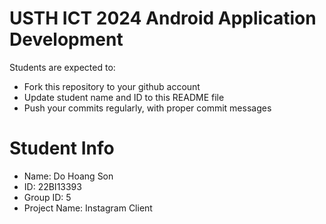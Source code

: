 USTH ICT 2024 Android Application Development
=====================================================

Students are expected to:

* Fork this repository to your github account
* Update student name and ID to this README file
* Push your commits regularly, with proper commit messages

Student Info
=======================

* Name: Do Hoang Son
* ID: 22BI13393
* Group ID: 5
* Project Name: Instagram Client
